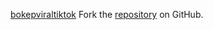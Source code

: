 [bokepviraltiktok](https://bokepviraltiktok.pages.dev)
Fork the [repository](https://github.com/ceriguna) on GitHub.